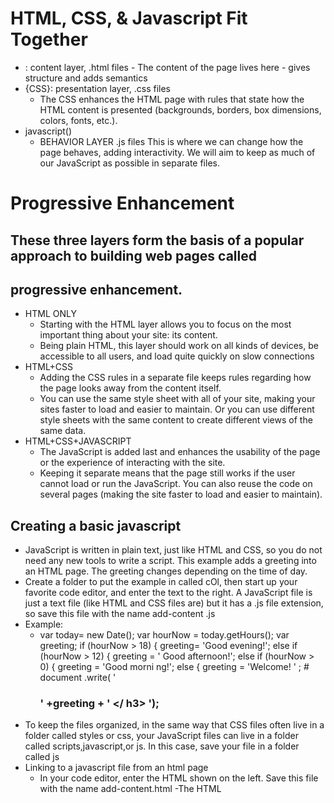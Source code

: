 # HTML, CSS, & Javascript Fit Together
- <html>: content layer, .html files
  - The content of the page lives here
  - gives structure and adds semantics
- {CSS}: presentation layer, .css files
  - The CSS enhances the HTML page with rules that state how
    the HTML content is presented (backgrounds, borders, box
dimensions, colors, fonts, etc.). 
- javascript()
  - BEHAVIOR LAYER .js files
    This is where we can change how the page behaves, adding
    interactivity. We will aim to keep as much of our JavaScript as
    possible in separate files. 

# Progressive Enhancement
## These three layers form the basis of a popular approach to building web pages called
## progressive enhancement. 
  - HTML ONLY
    - Starting with the HTML layer allows you to focus on the most
      important thing about your site: its content.
    - Being plain HTML, this layer should work on all kinds of
      devices, be accessible to all users, and load quite quickly on
      slow connections
  - HTML+CSS
    - Adding the CSS rules in a separate file keeps rules
      regarding how the page looks away from the content itself.  
    - You can use the same style sheet with all of your site, making your
      sites faster to load and easier to maintain. Or you can use
      different style sheets with the same content to create different
      views of the same data. 
  - HTML+CSS+JAVASCRIPT
    - The JavaScript is added last and enhances the usability of
      the page or the experience of interacting with the site. 
    - Keeping it separate means that the page still works if the
      user cannot load or run the JavaScript. You can also reuse
      the code on several pages (making the site faster to load
      and easier to maintain). 
## Creating a basic javascript
  - JavaScript is written in plain text, just like HTML and CSS, so you do not
    need any new tools to write a script. This example adds a greeting into an
    HTML page. The greeting changes depending on the time of day. 
  -  Create a folder to put the example in called cOl, then start
      up your favorite code editor, and enter the text to the right.
      A JavaScript file is just a text file (like HTML and CSS
      files are) but it has a .js file extension, so save this file with
      the name add-content .js
  - Example:
    - var today= new Date();
var hourNow = today.getHours();
var greeting;
if (hourNow > 18) {
greeting= 'Good evening!';
else if (hourNow > 12) {
greeting = ' Good afternoon!';
else if (hourNow > 0) {
greeting = 'Good morni ng!';
else {
greeting = 'Welcome! ' ;
\# document .write( ' <h3>' +greeting + ' </ h3> ');  
- To keep the files organized, in the same way that CSS files
  often live in a folder called styles or css, your JavaScript
  files can live in a folder called scripts,javascript,or js.
  In this case, save your file in a folder called js
- Linking to a javascript file from an html page
  - In your code editor, enter the HTML shown on the left. Save
    this file with the name add-content.html 
-The HTML <script> element is used to load the JavaScript file
 into the page. It has an attribute called src, whose value is the
  path to the script you created.
- This tells the browser to find and load the script file (just like the
  src attribute on an <i mg> tag).
    - Example:
    <!DOCTYPE html>
<html>
<head>
<title>Constructive &amp; Co.</ title>
<link rel ="stylesheet" href="css/ cOl.css" />
</ head>
<body>
<hl>Constructive &amp ; Co. </ hl>
<script src="js/ add-content.js"></ script>
<p>For all orders and i nquiries please cal l
<em>SSS-3344</ em></ p>
</ body>
</html>
  
 






   



















